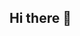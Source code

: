 ## Hi there 👋

<!--
**Hyeonseungwoo/Hyeonseungwoo** is a ✨ _special_ ✨ repository because its `README.md` (this file) appears on your GitHub profile.

Here are some ideas to get you started:

- 🔭 I’m currently working on Studying English Language.
- 🌱 I’m currently learning linguistics.
-->
